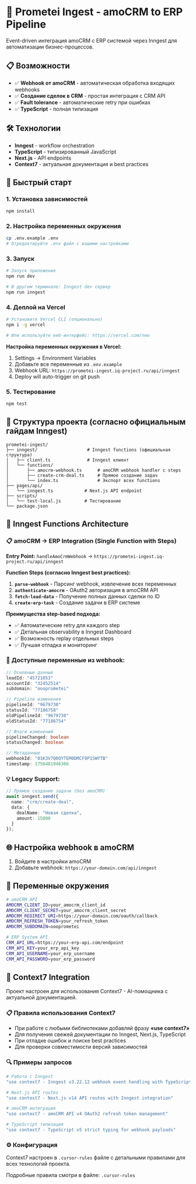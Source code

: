 # 🚀 Prometei Ingest - amoCRM to ERP Pipeline

Event-driven интеграция amoCRM с ERP системой через Inngest для автоматизации бизнес-процессов.

## 📋 Возможности

- ✅ **Webhook от amoCRM** - автоматическая обработка входящих webhooks
- ✅ **Создание сделок в CRM** - простая интеграция с CRM API
- ✅ **Fault tolerance** - автоматические retry при ошибках
- ✅ **TypeScript** - полная типизация

## 🛠 Технологии

- **Inngest** - workflow orchestration
- **TypeScript** - типизированный JavaScript
- **Next.js** - API endpoints
- **Context7** - актуальная документация и best practices

## 🚀 Быстрый старт

### 1. Установка зависимостей

```bash
npm install
```

### 2. Настройка переменных окружения

```bash
cp .env.example .env
# Отредактируйте .env файл с вашими настройками
```

### 3. Запуск

```bash
# Запуск приложения
npm run dev

# В другом терминале: Inngest dev сервер
npm run inngest
```

### 4. Деплой на Vercel

```bash
# Установите Vercel CLI (опционально)
npm i -g vercel

# Или используйте веб-интерфейс: https://vercel.com/new
```

**Настройка переменных окружения в Vercel:**
1. Settings → Environment Variables
2. Добавьте все переменные из `.env.example`
3. Webhook URL: `https://prometei-ingest.iq-project.ru/api/inngest`
4. Deploy will auto-trigger on git push

### 5. Тестирование

```bash
npm test
```

## 📁 Структура проекта (согласно официальным гайдам Inngest)

```
prometei-ingest/
├── inngest/                   # Inngest functions (официальная структура)
│   ├── client.ts              # Inngest клиент
│   └── functions/
│       ├── amocrm-webhook.ts      # amoCRM webhook handler с steps
│       ├── create-crm-deal.ts     # Прямое создание задач
│       └── index.ts               # Экспорт всех functions
├── pages/api/
│   └── inngest.ts            # Next.js API endpoint
├── scripts/
│   └── test-local.js         # Тестирование
└── package.json
```

## 🔧 Inngest Functions Architecture

### 📋 **amoCRM → ERP Integration (Single Function with Steps)**

**Entry Point:** `handleAmoCrmWebhook` → `https://prometei-ingest.iq-project.ru/api/inngest`

**Function Steps (согласно Inngest best practices):**
1. **`parse-webhook`** - Парсинг webhook, извлечение всех переменных
2. **`authenticate-amocrm`** - OAuth2 авторизация в amoCRM API
3. **`fetch-lead-data`** - Получение полных данных сделки по ID
4. **`create-erp-task`** - Создание задачи в ERP системе

**Преимущества step-based подхода:**
- ✅ Автоматические retry для каждого step
- ✅ Детальная observability в Inngest Dashboard
- ✅ Возможность replay отдельных steps
- ✅ Лучшая отладка и мониторинг

### 🔄 **Доступные переменные из webhook:**

```typescript
// Основные данные
leadId: "45721053"
accountId: "32452514" 
subdomain: "oooprometei"

// Pipeline изменения
pipelineId: "9679730"
statusId: "77186758"
oldPipelineId: "9679730"
oldStatusId: "77186754"

// Флаги изменений
pipelineChanged: boolean
statusChanged: boolean

// Метаданные
webhookId: "01K3V7Q0QYTEM0DMCF9P1SWYTB"
timestamp: 1756481946366
```

### 💡 **Legacy Support:**

```typescript
// Прямое создание задачи (без amoCRM)
await inngest.send({
  name: "crm/create-deal",
  data: {
    dealName: "Новая сделка",
    amount: 15000
  }
});
```

## 🌐 Настройка webhook в amoCRM

1. Войдите в настройки amoCRM
2. Добавьте webhook: `https://your-domain.com/api/inngest`

## 🔐 Переменные окружения

```bash
# amoCRM API
AMOCRM_CLIENT_ID=your_amocrm_client_id
AMOCRM_CLIENT_SECRET=your_amocrm_client_secret
AMOCRM_REDIRECT_URI=https://your-domain.com/oauth/callback
AMOCRM_REFRESH_TOKEN=your_refresh_token
AMOCRM_SUBDOMAIN=oooprometei

# ERP System API
CRM_API_URL=https://your-erp-api.com/endpoint
CRM_API_KEY=your_erp_api_key
CRM_API_USERNAME=your_erp_username
CRM_API_PASSWORD=your_erp_password
```

## 🤖 Context7 Integration

Проект настроен для использования Context7 - AI-помощника с актуальной документацией.

### 📋 Правила использования Context7

- При работе с любыми библиотеками добавляй фразу **«use context7»**
- Для получения свежей документации по Inngest, Next.js, TypeScript
- При отладке ошибок и поиске best practices
- Для проверки совместимости версий зависимостей

### 🔍 Примеры запросов

```bash
# Работа с Inngest
"use context7 - Inngest v3.22.12 webhook event handling with TypeScript"

# Next.js API routes
"use context7 - Next.js v14 API routes with Inngest integration"

# amoCRM интеграция
"use context7 - amoCRM API v4 OAuth2 refresh token management"

# TypeScript типизация
"use context7 - TypeScript v5 strict typing for webhook payloads"
```

### ⚙️ Конфигурация

Context7 настроен в `.cursor-rules` файле с детальными правилами для всех технологий проекта.

Подробные правила смотри в файле: `.cursor-rules`
